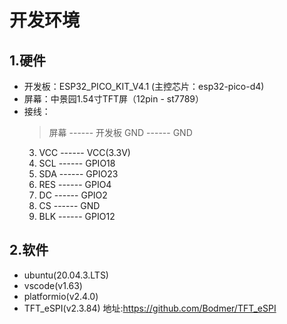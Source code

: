 # 开发环境
## 1.硬件
* 开发板：ESP32_PICO_KIT_V4.1 (主控芯片：esp32-pico-d4)
* 屏幕：中景园1.54寸TFT屏（12pin - st7789）
* 接线：
    > 屏幕 ------ 开发板
    > GND ------ GND
    3. VCC ------ VCC(3.3V)
    4. SCL ------ GPIO18
    5. SDA ------ GPIO23
    6. RES ------ GPIO4
    7. DC ------ GPIO2
    8. CS ------ GND
    9. BLK ------ GPIO12
## 2.软件
* ubuntu(20.04.3.LTS)
* vscode(v1.63)
* platformio(v2.4.0)
* TFT_eSPI(v2.3.84) 地址:https://github.com/Bodmer/TFT_eSPI 
